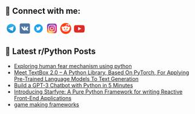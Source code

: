 ## 🔎 Connect with me:
[<img src="https://github.com/bullbesh/bullbesh/blob/main/images/Telegram.png" width="32" height="32" />](https://t.me/bullbesh)
[<img src="https://github.com/bullbesh/bullbesh/blob/main/images/VK.png" width="32" height="32" />](https://vk.com/bullbesh)
[<img src="https://github.com/bullbesh/bullbesh/blob/main/images/Twitter.png" width="32" height="32" />](https://twitter.com/bullbesh1)
[<img src="https://github.com/bullbesh/bullbesh/blob/main/images/Instagram.png" width="32" height="32" />](https://www.instagram.com/bullbesh)
[<img src="https://github.com/bullbesh/bullbesh/blob/main/images/Reddit.png" width="32" height="32" />](https://www.reddit.com/user/bullbesh)
[<img src="https://github.com/bullbesh/bullbesh/blob/main/images/YouTube.png" width="32" height="32" />](https://www.youtube.com/channel/UCtfjRs6uzgq5mfm8S06WTcg)

## 📕 Latest r/Python Posts
<!-- BLOG-POST-LIST:START -->
- [Exploring human fear mechanism using python](https://www.reddit.com/r/Python/comments/10180hi/exploring_human_fear_mechanism_using_python/)
- [Meet TextBox 2.0 – A Python Library, Based On PyTorch, For Applying Pre-Trained Language Models To Text Generation](https://www.reddit.com/r/Python/comments/1017fq9/meet_textbox_20_a_python_library_based_on_pytorch/)
- [Build a GPT-3 Chatbot with Python in 5 Minutes](https://www.reddit.com/r/Python/comments/1013x5m/build_a_gpt3_chatbot_with_python_in_5_minutes/)
- [Introducing Starfyre: A Pure Python Framework for writing Reactive Front-End Applications](https://www.reddit.com/r/Python/comments/1011s26/introducing_starfyre_a_pure_python_framework_for/)
- [game making frameworks](https://www.reddit.com/r/Python/comments/101188u/game_making_frameworks/)
<!-- BLOG-POST-LIST:END -->
